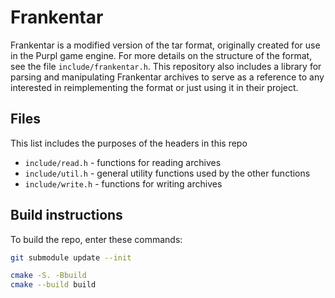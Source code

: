 # Frankentar
Frankentar is a modified version of the tar format, originally created for use in the Purpl game engine. For more details on the structure of the format, see the file `include/frankentar.h`. This repository also includes a library for parsing and manipulating Frankentar archives to serve as a reference to any interested in reimplementing the format or just using it in their project.

## Files
This list includes the purposes of the headers in this repo
- `include/read.h` - functions for reading archives
- `include/util.h` - general utility functions used by the other functions
- `include/write.h` - functions for writing archives

## Build instructions
To build the repo, enter these commands:
```sh
git submodule update --init

cmake -S. -Bbuild
cmake --build build
```
